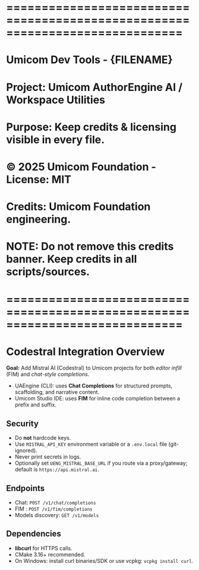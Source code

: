 ﻿# =============================================================================
#  Umicom Dev Tools - {FILENAME}
#  Project: Umicom AuthorEngine AI / Workspace Utilities
#  Purpose: Keep credits & licensing visible in every file.
#  
#  © 2025 Umicom Foundation - License: MIT

#  Credits: Umicom Foundation engineering. 
#  NOTE: Do not remove this credits banner. Keep credits in all scripts/sources.
# =============================================================================

# Codestral Integration Overview

**Goal:** Add Mistral AI (Codestral) to Umicom projects for both *editor infill* (FIM) and *chat-style completions*.

- UAEngine (CLI): uses **Chat Completions** for structured prompts, scaffolding, and narrative content.
- Umicom Studio IDE: uses **FIM** for inline code completion between a prefix and suffix.

## Security

- Do **not** hardcode keys.
- Use `MISTRAL_API_KEY` environment variable or a `.env.local` file (git-ignored).
- Never print secrets in logs.
- Optionally set `UENG_MISTRAL_BASE_URL` if you route via a proxy/gateway; default is `https://api.mistral.ai`.

## Endpoints

- Chat: `POST /v1/chat/completions`
- FIM : `POST /v1/fim/completions`
- Models discovery: `GET /v1/models`

## Dependencies

- **libcurl** for HTTPS calls.
- CMake 3.16+ recommended.
- On Windows: install curl binaries/SDK or use vcpkg: `vcpkg install curl`.
